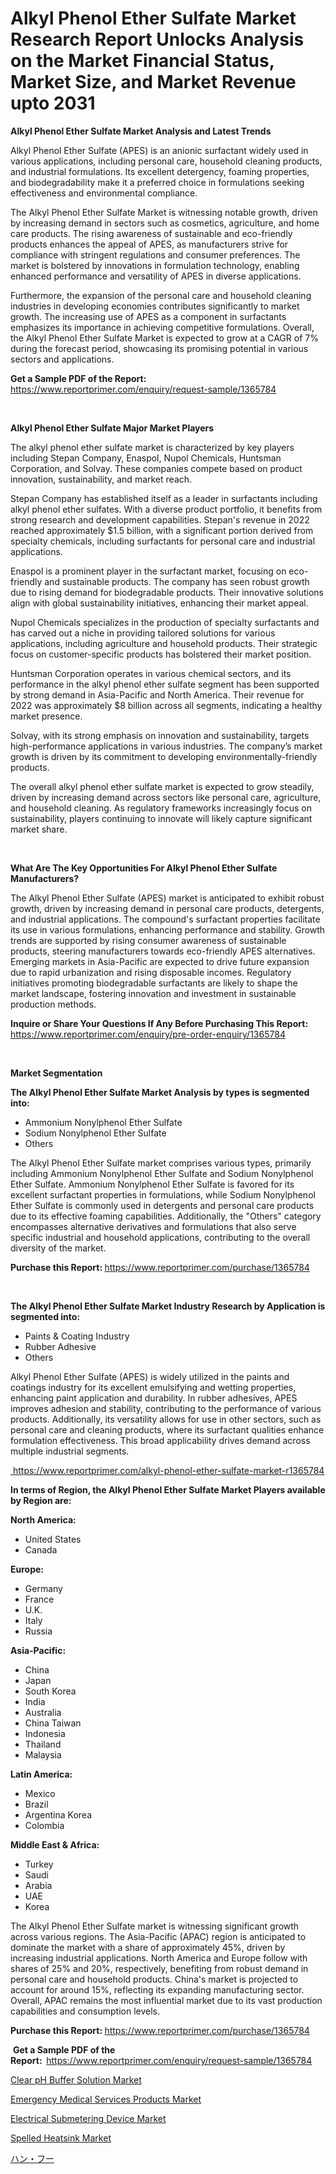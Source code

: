 <p><h1>Alkyl Phenol Ether Sulfate Market Research Report Unlocks Analysis on the Market Financial Status, Market Size, and Market Revenue upto 2031</h1></p><p><strong>Alkyl Phenol Ether Sulfate Market Analysis and Latest Trends</strong></p>
<p><p>Alkyl Phenol Ether Sulfate (APES) is an anionic surfactant widely used in various applications, including personal care, household cleaning products, and industrial formulations. Its excellent detergency, foaming properties, and biodegradability make it a preferred choice in formulations seeking effectiveness and environmental compliance.</p><p>The Alkyl Phenol Ether Sulfate Market is witnessing notable growth, driven by increasing demand in sectors such as cosmetics, agriculture, and home care products. The rising awareness of sustainable and eco-friendly products enhances the appeal of APES, as manufacturers strive for compliance with stringent regulations and consumer preferences. The market is bolstered by innovations in formulation technology, enabling enhanced performance and versatility of APES in diverse applications.</p><p>Furthermore, the expansion of the personal care and household cleaning industries in developing economies contributes significantly to market growth. The increasing use of APES as a component in surfactants emphasizes its importance in achieving competitive formulations. Overall, the Alkyl Phenol Ether Sulfate Market is expected to grow at a CAGR of 7% during the forecast period, showcasing its promising potential in various sectors and applications.</p></p>
<p><strong>Get a Sample PDF of the Report:&nbsp;</strong> <a href="https://www.reportprimer.com/enquiry/request-sample/1365784">https://www.reportprimer.com/enquiry/request-sample/1365784</a></p>
<p>&nbsp;</p>
<p><strong>Alkyl Phenol Ether Sulfate Major Market Players</strong></p>
<p><p>The alkyl phenol ether sulfate market is characterized by key players including Stepan Company, Enaspol, Nupol Chemicals, Huntsman Corporation, and Solvay. These companies compete based on product innovation, sustainability, and market reach.</p><p>Stepan Company has established itself as a leader in surfactants including alkyl phenol ether sulfates. With a diverse product portfolio, it benefits from strong research and development capabilities. Stepan's revenue in 2022 reached approximately $1.5 billion, with a significant portion derived from specialty chemicals, including surfactants for personal care and industrial applications.</p><p>Enaspol is a prominent player in the surfactant market, focusing on eco-friendly and sustainable products. The company has seen robust growth due to rising demand for biodegradable products. Their innovative solutions align with global sustainability initiatives, enhancing their market appeal.</p><p>Nupol Chemicals specializes in the production of specialty surfactants and has carved out a niche in providing tailored solutions for various applications, including agriculture and household products. Their strategic focus on customer-specific products has bolstered their market position.</p><p>Huntsman Corporation operates in various chemical sectors, and its performance in the alkyl phenol ether sulfate segment has been supported by strong demand in Asia-Pacific and North America. Their revenue for 2022 was approximately $8 billion across all segments, indicating a healthy market presence.</p><p>Solvay, with its strong emphasis on innovation and sustainability, targets high-performance applications in various industries. The company’s market growth is driven by its commitment to developing environmentally-friendly products. </p><p>The overall alkyl phenol ether sulfate market is expected to grow steadily, driven by increasing demand across sectors like personal care, agriculture, and household cleaning. As regulatory frameworks increasingly focus on sustainability, players continuing to innovate will likely capture significant market share.</p></p>
<p>&nbsp;</p>
<p><strong>What Are The Key Opportunities For Alkyl Phenol Ether Sulfate Manufacturers?</strong></p>
<p><p>The Alkyl Phenol Ether Sulfate (APES) market is anticipated to exhibit robust growth, driven by increasing demand in personal care products, detergents, and industrial applications. The compound's surfactant properties facilitate its use in various formulations, enhancing performance and stability. Growth trends are supported by rising consumer awareness of sustainable products, steering manufacturers towards eco-friendly APES alternatives. Emerging markets in Asia-Pacific are expected to drive future expansion due to rapid urbanization and rising disposable incomes. Regulatory initiatives promoting biodegradable surfactants are likely to shape the market landscape, fostering innovation and investment in sustainable production methods.</p></p>
<p><strong>Inquire or Share Your Questions If Any Before Purchasing This Report:</strong> <a href="https://www.reportprimer.com/enquiry/pre-order-enquiry/1365784">https://www.reportprimer.com/enquiry/pre-order-enquiry/1365784</a></p>
<p>&nbsp;</p>
<p><strong>Market Segmentation</strong></p>
<p><strong>The Alkyl Phenol Ether Sulfate Market Analysis by types is segmented into:</strong></p>
<p><ul><li>Ammonium Nonylphenol Ether Sulfate</li><li>Sodium Nonylphenol Ether Sulfate</li><li>Others</li></ul></p>
<p><p>The Alkyl Phenol Ether Sulfate market comprises various types, primarily including Ammonium Nonylphenol Ether Sulfate and Sodium Nonylphenol Ether Sulfate. Ammonium Nonylphenol Ether Sulfate is favored for its excellent surfactant properties in formulations, while Sodium Nonylphenol Ether Sulfate is commonly used in detergents and personal care products due to its effective foaming capabilities. Additionally, the "Others" category encompasses alternative derivatives and formulations that also serve specific industrial and household applications, contributing to the overall diversity of the market.</p></p>
<p><strong>Purchase this Report:&nbsp;</strong><a href="https://www.reportprimer.com/purchase/1365784">https://www.reportprimer.com/purchase/1365784</a></p>
<p>&nbsp;</p>
<p><strong>The Alkyl Phenol Ether Sulfate Market Industry Research by Application is segmented into:</strong></p>
<p><ul><li>Paints & Coating Industry</li><li>Rubber Adhesive</li><li>Others</li></ul></p>
<p><p>Alkyl Phenol Ether Sulfate (APES) is widely utilized in the paints and coatings industry for its excellent emulsifying and wetting properties, enhancing paint application and durability. In rubber adhesives, APES improves adhesion and stability, contributing to the performance of various products. Additionally, its versatility allows for use in other sectors, such as personal care and cleaning products, where its surfactant qualities enhance formulation effectiveness. This broad applicability drives demand across multiple industrial segments.</p></p>
<p><a href="https://www.reportprimer.com/alkyl-phenol-ether-sulfate-market-r1365784">&nbsp;https://www.reportprimer.com/alkyl-phenol-ether-sulfate-market-r1365784</a></p>
<p><strong>In terms of Region, the Alkyl Phenol Ether Sulfate Market Players available by Region are:</strong></p>
<p>
    <p> <strong> North America: </strong>
        <ul>
            <li>United States</li>
            <li>Canada</li>
        </ul>
        </p> 
    <p> <strong> Europe: </strong>
        <ul>
            <li>Germany</li>
            <li>France</li>
            <li>U.K.</li>
            <li>Italy</li>
            <li>Russia</li>
        </ul>
        </p> 
    <p> <strong> Asia-Pacific: </strong>
        <ul>
            <li>China</li>
            <li>Japan</li>
            <li>South Korea</li>
            <li>India</li>
            <li>Australia</li>
            <li>China Taiwan</li>
            <li>Indonesia</li>
            <li>Thailand</li>
            <li>Malaysia</li>
        </ul>
        </p> 
    <p> <strong> Latin America: </strong>
        <ul>
            <li>Mexico</li>
            <li>Brazil</li>
            <li>Argentina Korea</li>
            <li>Colombia</li>
        </ul>
        </p> 
    <p> <strong> Middle East & Africa: </strong>
        <ul>
            <li>Turkey</li>
            <li>Saudi</li>
            <li>Arabia</li>
            <li>UAE</li>
            <li>Korea</li>
        </ul>
    </p>
    </p>
<p><p>The Alkyl Phenol Ether Sulfate market is witnessing significant growth across various regions. The Asia-Pacific (APAC) region is anticipated to dominate the market with a share of approximately 45%, driven by increasing industrial applications. North America and Europe follow with shares of 25% and 20%, respectively, benefiting from robust demand in personal care and household products. China's market is projected to account for around 15%, reflecting its expanding manufacturing sector. Overall, APAC remains the most influential market due to its vast production capabilities and consumption levels.</p></p>
<p><strong>Purchase this Report: </strong><a href="https://www.reportprimer.com/purchase/1365784">https://www.reportprimer.com/purchase/1365784</a></p>
<p>&nbsp;<strong>Get a Sample PDF of the Report:&nbsp;&nbsp;</strong><a href="https://www.reportprimer.com/enquiry/request-sample/1365784">https://www.reportprimer.com/enquiry/request-sample/1365784</a></p>
<p><strong></strong></p>
<p><p><a href="https://issuu.com/reportprime-2/docs/clear-ph-buffer-solution-market-siz_53493aab2cb779">Clear pH Buffer Solution Market</a></p><p><a href="https://www.linkedin.com/pulse/how-regions-adapting-emergency-medical-services-products-mdt1f">Emergency Medical Services Products Market</a></p><p><a href="https://medium.com/@sskccayi85/electrical-submetering-device-market-forecasts-market-trends-and-impact-analysis-2024-2031-10d2d2765687">Electrical Submetering Device Market</a></p><p><a href="https://medium.com/@sskccayi85/a-comprehensive-look-at-product-type-aluminum-heat-sink-copper-heat-sink-copper-aluminum-heat-79b407c44794?postPublishedType=repub">Spelled Heatsink Market</a></p><p><a href="https://medium.com/@khkjaxbn36/%E3%82%B0%E3%83%AD%E3%83%BC%E3%83%90%E3%83%AB%E3%83%9E%E3%83%BC%E3%82%B1%E3%83%83%E3%83%88%E3%83%91%E3%83%AB%E3%82%B9-2024%E5%B9%B4%E3%81%8B%E3%82%892031%E5%B9%B4%E3%81%BE%E3%81%A7%E3%81%AE%E9%96%93%E3%81%AB%E4%BA%88%E6%B8%AC%E3%81%95%E3%82%8C%E3%82%8B%E6%BC%A2%E6%9C%8D%E5%B8%82%E5%A0%B4%E3%81%AE%E3%83%88%E3%83%AC%E3%83%B3%E3%83%89%E3%81%A8%E6%88%90%E9%95%B7%E5%88%86%E6%9E%90-d658ea1ad51a?postPublishedType=repub">ハン・フー</a></p></p>
